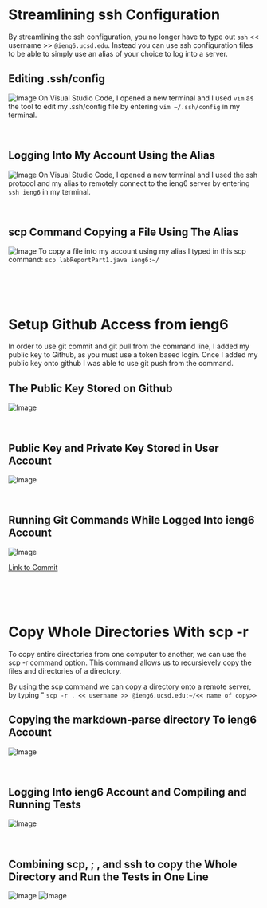 # Streamlining ssh Configuration
By streamlining the ssh configuration, you no longer have to type out  `ssh` << username >> `@ieng6.ucsd.edu`. Instead you can use ssh configuration files to be able to simply use an alias of your choice to log into a server. 

## **Editing .ssh/config**
![Image](Screenshot14.png)
On Visual Studio Code, I opened a new terminal and I used `vim` as the tool to edit my .ssh/config file by entering `vim ~/.ssh/config` in my terminal. 

<br />

## **Logging Into My Account Using the Alias**
![Image](Screenshot15.png)
On Visual Studio Code, I opened a new terminal and I used the ssh protocol and my alias to remotely connect to the ieng6 server by entering `ssh ieng6`  in my terminal. 

<br />

## **scp Command Copying a File Using The Alias**
![Image](Screenshot16.png)
To copy a file into my account using my alias I typed in this scp command:
`scp labReportPart1.java ieng6:~/`

<br />
<br />
<br />

# Setup Github Access from ieng6
In order to use git commit and git pull from the command line, I added my public key to Github, as you must use a token based login. Once I added my public key onto github I was able to use git push from the command. 

## **The Public Key Stored on Github**
![Image](Screenshot17.png)

<br />

## **Public Key and Private Key Stored in User Account**
![Image](Screenshot18.png)

<br />

## **Running Git Commands While Logged Into ieng6 Account**
![Image](Screenshot19.png)

[Link to Commit](https://github.com/cassponmal/markdown-parser/commit/888f72a99ced82ba87f928230ae4824409a8d609)

<br />
<br />
<br />

# Copy Whole Directories With scp -r

To copy entire directories from one computer to another, we can use the scp -r command option. This command allows us to recursievely copy the files and directories of a directory.

By using the scp command we can copy a directory onto a remote server, by typing "
`scp -r . << username >> @ieng6.ucsd.edu:~/<< name of copy>>`

## **Copying the markdown-parse directory To ieng6 Account**
![Image](Screenshot20.png)

<br />

## **Logging Into ieng6 Account and Compiling and Running Tests**
![Image](Screenshot21.png)

<br />

## **Combining scp, ; , and ssh to copy the Whole Directory and Run the Tests in One Line**
![Image](Screenshot23.png)
![Image](Screenshot24.png)

<br />
<br />
<br />